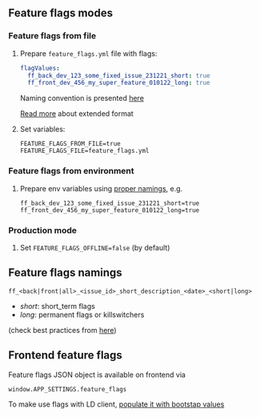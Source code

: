 ## Feature flags modes

### Feature flags from file

1. Prepare `feature_flags.yml` file with flags:

    ```yml
    flagValues:
      ff_back_dev_123_some_fixed_issue_231221_short: true
      ff_front_dev_456_my_super_feature_010122_long: true
    ```
   
    Naming convention is presented [here](#feature-flags-namings)
    
    [Read more](https://docs.launchdarkly.com/sdk/features/flags_from_files#creating_a_flag_data_file) about extended format
    
2. Set variables:

    ```
    FEATURE_FLAGS_FROM_FILE=true
    FEATURE_FLAGS_FILE=feature_flags.yml
    ```
   

### Feature flags from environment

1. Prepare env variables using [proper namings](#feature-flags-namings), e.g.

    ```
    ff_back_dev_123_some_fixed_issue_231221_short=true
    ff_front_dev_456_my_super_feature_010122_long=true
    ```


### Production mode

1. Set `FEATURE_FLAGS_OFFLINE=false` (by default)



## Feature flags namings

`ff_<back|front|all>_<issue_id>_short_description_<date>_<short|long>`

- *short*: short_term flags
- *long*: permanent flags or killswitchers

(check best practices from [here](https://launchdarkly.com/blog/best-practices-short-term-permanent-flags/))


## Frontend feature flags

Feature flags JSON object is available on frontend via

```
window.APP_SETTINGS.feature_flags
```

To make use flags with LD client, [populate it with bootstap values](https://docs.launchdarkly.com/sdk/features/bootstrapping#javascript)
